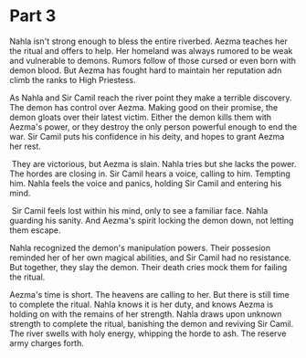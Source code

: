 # Part 3

Nahla isn't strong enough to bless the entire riverbed. Aezma teaches her the ritual and offers to help. Her homeland was always rumored to be weak and vulnerable to demons. Rumors follow of those cursed or even born with demon blood. But Aezma has fought hard to maintain her reputation adn climb the ranks to High Priestess.  

As Nahla and Sir Camil reach the river point they make a terrible discovery. The demon has control over Aezma. Making good on their promise, the demon gloats over their latest victim. Either the demon kills them with Aezma's power, or they destroy the only person powerful enough to end the war. Sir Camil puts his confidence in his deity, and hopes to grant Aezma her rest.

 They are victorious, but Aezma is slain. Nahla tries but she lacks the power. The hordes are closing in. Sir Camil hears a voice, calling to him. Tempting him. Nahla feels the voice and panics, holding Sir Camil and entering his mind.

 Sir Camil feels lost within his mind, only to see a familiar face. Nahla guarding his sanity. And Aezma's spirit locking the demon down, not letting them escape. 

Nahla recognized the demon's manipulation powers. Their possesion reminded her of her own magical abilities, and Sir Camil had no resistance. But together, they slay the demon. Their death cries mock them for failing the ritual. 

Aezma's time is short. The heavens are calling to her. But there is still time to complete the ritual. Nahla knows it is her duty, and knows Aezma is holding on with the remains of her strength. Nahla draws upon unknown strength to complete the ritual, banishing the demon and reviving Sir Camil. The river swells with holy energy, whipping the horde to ash. The reserve army charges forth.
